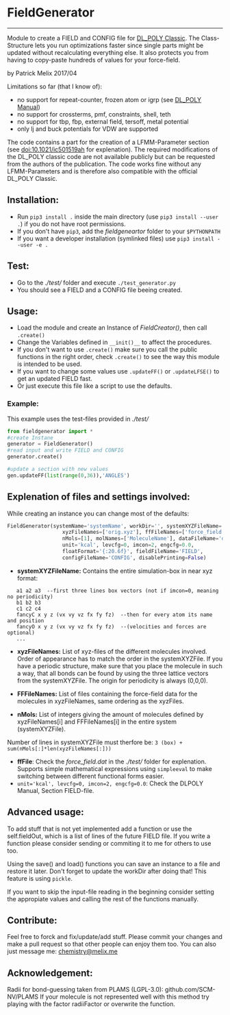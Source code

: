 # FieldGenerator
--------------
Module to create a FIELD and CONFIG file for [DL_POLY Classic](https://ccpforge.cse.rl.ac.uk/gf/project/dl_poly_classic/).
The Class-Structure lets you run optimizations faster since single parts might be updated without
recalculating everything else. It also protects you from having to copy-paste hundreds of values for your force-field.

by Patrick Melix
2017/04

Limitations so far (that I know of):
 - no support for repeat-counter, frozen atom or igrp (see [DL_POLY Manual](https://ccpforge.cse.rl.ac.uk/gf/project/dl_poly_classic/docman/))
 - no support for crossterms, pmf, constraints, shell, teth
 - no support for tbp, fbp, external field, tersoff, metal potential
 - only lj and buck potentials for VDW are supported

The code contains a part for the creation of a LFMM-Parameter section (see [doi:10.1021/ic501519ah](http://dx.doi.org/10.1021/ic501519a) for explenation). The required modifications of the DL_POLY classic code are not available publicly but can be requested from the authors of the publication. The code works fine without any LFMM-Parameters and is therefore also compatible with the official DL_POLY Classic.

## Installation:
 - Run `pip3 install .` inside the main directory (use `pip3 install --user .`) if you do not have root permissions.
 - If you don't have `pip3`, add the *fieldgeneartor* folder to your `$PYTHONPATH`
 - If you want a developer installation (symlinked files) use `pip3 install --user -e .`

## Test:
- Go to the *./test/* folder and execute `./test_generator.py`
- You should see a FIELD and a CONFIG file beeing created.

## Usage:
   - Load the module and create an Instance of *FieldCreator()*, then call `.create()`
   - Change the Variables defined in `__init()__` to affect the procedures.
   - If you don't want to use `.create()` make sure you call the public functions in the right order, check `.create()`
     to see the way this module is intended to be used.
   - If you want to change some values use `.updateFF()` or `.updateLFSE()` to get an updated FIELD fast.
   - Or just execute this file like a script to use the defaults.
### Example:
This example uses the test-files provided in *./test/*
```python
from fieldgenerator import *
#create Instane
generator = FieldGenerator()
#read input and write FIELD and CONFIG
generator.create()

#update a section with new values
gen.updateFF(list(range(0,36)),'ANGLES')
```

## Explenation of files and settings involved:
While creating an instance you can change most of the defaults:
```python
FieldGenerator(systemName='systemName', workDir='', systemXYZFileName='xyz.reference',
                  xyzFileNames=['orig.xyz'], ffFileNames=['force_field.dat'],
                  nMols=[1], molNames=['MoleculeName'], dataFileName='data.pickle',
                  unit='kcal', levcfg=0, imcon=2, engcfg=0.0,
                  floatFormat='{:20.6f}', fieldFileName='FIELD',
                  configFileName='CONFIG', disablePrinting=False)
```

- **systemXYZFileName:**   Contains the entire simulation-box in near xyz format:

```
   a1 a2 a3  --first three lines box vectors (not if imcon=0, meaning no periodicity)
   b1 b2 b3
   c1 c2 c4
   fancyC x y z (vx vy vz fx fy fz)  --then for every atom its name and position
   fancyO x y z (vx vy vz fx fy fz)  --(velocities and forces are optional)
   ...
```

- **xyzFileNames:**
   List of xyz-files of the different molecules involved. Order of appearance has to match the order in the systemXYZFile. If you have a periodic structure, make sure that you place the molecule in such a way, that all bonds can be found by using the three lattice vectors from the systemXYZFile. The origin for periodicity is always (0,0,0).

- **FFFileNames:**
   List of files containing the force-field data for the molecules in xyzFileNames, same ordering as the xyzFiles.

- **nMols:** List of integers giving the amount of molecules defined by xyzFileNames[i] and FFFileNames[i] in the entire
   system (systemXYZFile).
   
   
Number of lines in systemXYZFile must therfore be: `3 (box) + sum(nMols[:]*len(xyzFileNames[:]))`

- **ffFile**: Check the *force_field.dat* in the *./test/* folder for explenation. Supports simple mathematical expressions using `simpleeval` to make switching between different functional forms easier.
- `unit='kcal', levcfg=0, imcon=2, engcfg=0.0`: Check the DLPOLY Manual, Section FIELD-file.

## Advanced usage:

To add stuff that is not yet implemented add a function or use the self.fieldOut, which is a list of lines
of the future FIELD file. If you write a function please consider sending or commiting it to me for others to use too.

Using the save() and load() functions you can save an instance to a file and restore it later.
Don't forget to update the workDir after doing that! This feature is using `pickle`.

If you want to skip the input-file reading in the beginning consider setting the appropiate values and calling the rest of the functions manually.

## Contribute:

Feel free to forck and fix/update/add stuff. Please commit your changes and make a pull request so that other people can enjoy them too.
You can also just message me: chemistry@melix.me

## Acknowledgement:

Radii for bond-guessing taken from PLAMS (LGPL-3.0): github.com/SCM-NV/PLAMS
If your molecule is not represented well with this method try playing with the factor radiiFactor
or overwrite the function.
